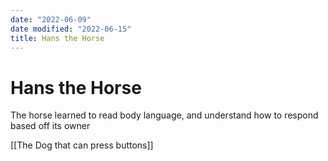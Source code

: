 ```yaml
---
date: "2022-06-09"
date modified: "2022-06-15"
title: Hans the Horse
---
```


# Hans the Horse
The horse learned to read body language, and understand how to respond based off its owner

[[The Dog that can press buttons]]
